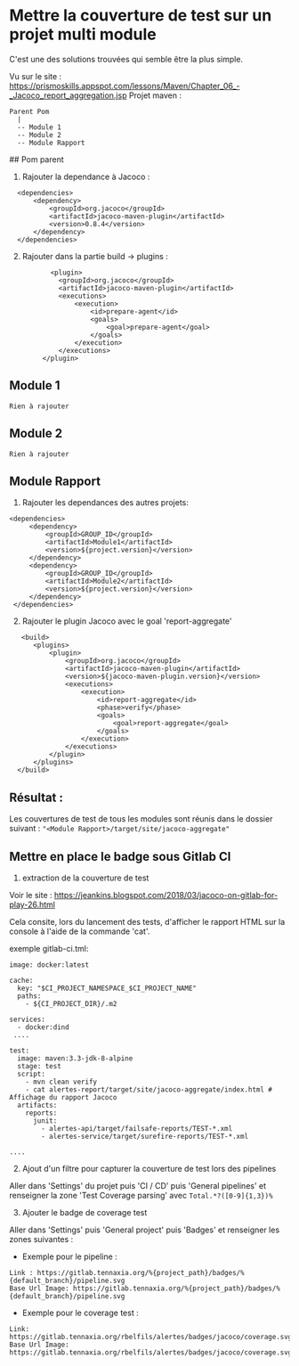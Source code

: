 # Mettre la couverture de test sur un projet multi module

C'est une des solutions trouvées qui semble être la plus simple.

Vu sur le site : https://prismoskills.appspot.com/lessons/Maven/Chapter_06_-_Jacoco_report_aggregation.jsp
Projet maven :
```
Parent Pom
  |
  -- Module 1
  -- Module 2
  -- Module Rapport
  ```

## Pom parent

1. Rajouter  la dependance à Jacoco :
  ```
    <dependencies>
        <dependency>
            <groupId>org.jacoco</groupId>
            <artifactId>jacoco-maven-plugin</artifactId>
            <version>0.8.4</version>
        </dependency>
    </dependencies>
```
2. Rajouter dans la partie build -> plugins :
   ```
          <plugin>
            <groupId>org.jacoco</groupId>
            <artifactId>jacoco-maven-plugin</artifactId>
            <executions>
                <execution>
                    <id>prepare-agent</id>
                    <goals>
                        <goal>prepare-agent</goal>
                    </goals>
                </execution>
            </executions>
        </plugin>
   ```      
## Module 1
    Rien à rajouter

## Module 2
    Rien à rajouter

## Module Rapport

1. Rajouter les dependances des autres projets:
 ```
 <dependencies>
      <dependency>
          <groupId>GROUP_ID</groupId>
          <artifactId>Module1</artifactId>
          <version>${project.version}</version>
      </dependency>
      <dependency>
          <groupId>GROUP_ID</groupId>
          <artifactId>Module2</artifactId>
          <version>${project.version}</version>
      </dependency>
  </dependencies>
``` 
2. Rajouter le plugin Jacoco avec le goal 'report-aggregate'
```
   <build>
      <plugins>
          <plugin>
              <groupId>org.jacoco</groupId>
              <artifactId>jacoco-maven-plugin</artifactId>
              <version>${jacoco-maven-plugin.version}</version>
              <executions>
                  <execution>
                      <id>report-aggregate</id>
                      <phase>verify</phase>
                      <goals>
                          <goal>report-aggregate</goal>
                      </goals>
                  </execution>
              </executions>
          </plugin>
      </plugins>
  </build>
```    
## Résultat :
 Les couvertures de test de tous les modules sont réunis dans le dossier suivant :
 ```"<Module Rapport>/target/site/jacoco-aggregate"```

## Mettre en place le badge sous Gitlab CI
1. extraction de la couverture de test

Voir le site : https://jeankins.blogspot.com/2018/03/jacoco-on-gitlab-for-play-26.html

Cela consite, lors du lancement des tests, d'afficher le rapport HTML sur la console à l'aide de la commande 'cat'.

exemple gitlab-ci.tml:
```
image: docker:latest

cache:
  key: "$CI_PROJECT_NAMESPACE_$CI_PROJECT_NAME"
  paths:
    - ${CI_PROJECT_DIR}/.m2

services:
  - docker:dind
 ....
 
test:
  image: maven:3.3-jdk-8-alpine
  stage: test
  script:
    - mvn clean verify
    - cat alertes-report/target/site/jacoco-aggregate/index.html # Affichage du rapport Jacoco
  artifacts:
    reports:
      junit:
        - alertes-api/target/failsafe-reports/TEST-*.xml
        - alertes-service/target/surefire-reports/TEST-*.xml
        
....
```
2. Ajout d'un filtre pour capturer la couverture de test lors des pipelines

Aller dans 'Settings' du projet puis 'CI / CD' puis 'General pipelines' et renseigner la zone 'Test Coverage parsing' avec 
``` Total.*?([0-9]{1,3})% ```

3. Ajouter le badge de coverage test

Aller dans 'Settings' puis 'General project' puis 'Badges' et renseigner les zones suivantes :

* Exemple pour le pipeline :
```
Link : https://gitlab.tennaxia.org/%{project_path}/badges/%{default_branch}/pipeline.svg
Base Url Image: https://gitlab.tennaxia.org/%{project_path}/badges/%{default_branch}/pipeline.svg
```

* Exemple pour le coverage test :
```
Link: https://gitlab.tennaxia.org/rbelfils/alertes/badges/jacoco/coverage.svg
Base Url Image: https://gitlab.tennaxia.org/rbelfils/alertes/badges/jacoco/coverage.svg
```
